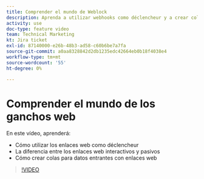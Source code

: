 ```yaml
---
title: Comprender el mundo de Weblock
description: Aprenda a utilizar webhooks como déclencheur y a crear colas para los datos entrantes con webhooks, todo en [!DNL Adobe Workfront Fusion].
activity: use
doc-type: feature video
team: Technical Marketing
kt: Jira ticket
exl-id: 87140000-e26b-48b3-ad58-c60b6be7a7fa
source-git-commit: a0aa8328842d2db1235edc42664eb0b18f4038e4
workflow-type: tm+mt
source-wordcount: '55'
ht-degree: 0%

---
```


# Comprender el mundo de los ganchos web

En este vídeo, aprenderá:

* Cómo utilizar los enlaces web como déclencheur
* La diferencia entre los enlaces web interactivos y pasivos
* Cómo crear colas para datos entrantes con enlaces web

>[!VIDEO](https://video.tv.adobe.com/v/335291/?quality=12)
